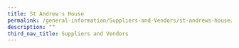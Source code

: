 ```yaml
---
title: St Andrew's House
permalink: /general-information/Suppliers-and-Vendors/st-andrews-house/
description: ""
third_nav_title: Suppliers and Vendors
---
```


